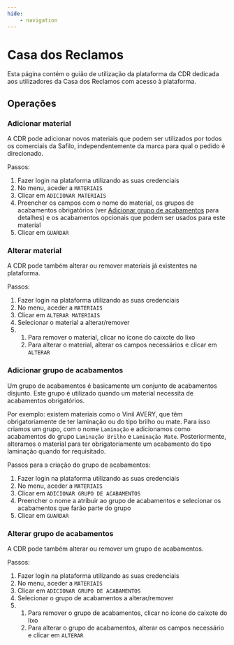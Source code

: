 ```yaml
---
hide:
    - navigation
---
```


# Casa dos Reclamos

Esta página contém o guião de utilização da plataforma da CDR dedicada aos utilizadores da Casa dos Reclamos com acesso à plataforma.


## Operações

### Adicionar material

A CDR pode adicionar novos materiais que podem ser utilizados por todos os comerciais da Safilo, independentemente da marca para qual o pedido é direcionado.

Passos:

1. Fazer login na plataforma utilizando as suas credenciais
2. No menu, aceder a `MATERIAIS`
3. Clicar em `ADICIONAR MATERIAIS`
4. Preencher os campos com o nome do material, os grupos de acabamentos obrigatórios (ver [Adicionar grupo de acabamentos](#adicionar-grupo-de-acabamentos) para detalhes) e os acabamentos opcionais que podem ser usados para este material
5. Clicar em `GUARDAR`


### Alterar material

A CDR pode também alterar ou remover materiais já existentes na plataforma.

Passos:

1. Fazer login na plataforma utilizando as suas credenciais
2. No menu, aceder a `MATERIAIS`
3. Clicar em `ALTERAR MATERIAIS`
4. Selecionar o material a alterar/remover
5.  1. Para remover o material, clicar no ícone do caixote do lixo
    2. Para alterar o material, alterar os campos necessários e clicar em `ALTERAR`


### Adicionar grupo de acabamentos

Um grupo de acabamentos é basicamente um conjunto de acabamentos disjunto. Este grupo é utilizado quando um material necessita de acabamentos obrigatórios.

Por exemplo: existem materiais como o Vinil AVERY, que têm obrigatoriamente de ter laminação ou do tipo brilho ou mate. Para isso criamos um grupo, com o nome `Laminação` e adicionamos como acabamentos do grupo `Laminação Brilho` e `Laminação Mate`. Posteriormente, alteramos o material para ter obrigatoriamente um acabamento do tipo laminação quando for requisitado.

Passos para a criação do grupo de acabamentos:

1. Fazer login na plataforma utilizando as suas credenciais
2. No menu, aceder a `MATERIAIS`
3. Clicar em `ADICIONAR GRUPO DE ACABAMENTOS`
4. Preencher o nome a atribuir ao grupo de acabamentos e selecionar os acabamentos que farão parte do grupo
5. Clicar em `GUARDAR`


### Alterar grupo de acabamentos

A CDR pode também alterar ou remover um grupo de acabamentos.

Passos:

1. Fazer login na plataforma utilizando as suas credenciais
2. No menu, aceder a `MATERIAIS`
3. Clicar em `ADICIONAR GRUPO DE ACABAMENTOS`
4. Selecionar o grupo de acabamentos a alterar/remover
5.  1. Para remover o grupo de acabamentos, clicar no ícone do caixote do lixo
    2. Para alterar o grupo de acabamentos, alterar os campos necessário e clicar em `ALTERAR`
